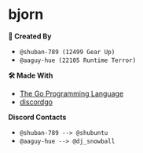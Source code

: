 # bjorn

**📝 Created By**
- `@shuban-789 (12499 Gear Up)`
- `@aaguy-hue (22105 Runtime Terror)`

**🛠️ Made With**
- [The Go Programming Language](https://github.com/golang/go)
- [discordgo](https://github.com/bwmarrin/discordgo)

**Discord Contacts**
- `@shuban-789 --> @shubuntu`
- `@aaguy-hue --> @dj_snowball`
